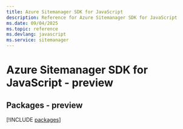 ```yaml
---
title: Azure Sitemanager SDK for JavaScript
description: Reference for Azure Sitemanager SDK for JavaScript
ms.date: 09/04/2025
ms.topic: reference
ms.devlang: javascript
ms.service: sitemanager
---
```

# Azure Sitemanager SDK for JavaScript - preview
## Packages - preview
[!INCLUDE [packages](sitemanager-index.md)]